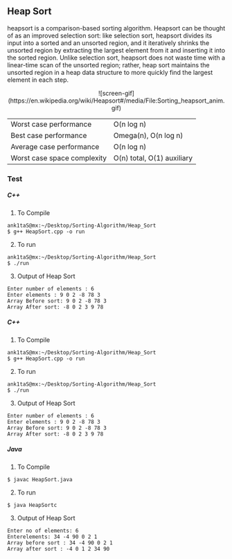## Heap Sort

heapsort is a comparison-based sorting algorithm. Heapsort can be thought of as an improved selection sort: like selection sort, heapsort divides its input into a sorted and an unsorted region, and it iteratively shrinks the unsorted region by extracting the largest element from it and inserting it into the sorted region. Unlike selection sort, heapsort does not waste time with a linear-time scan of the unsorted region; rather, heap sort maintains the unsorted region in a heap data structure to more quickly find the largest element in each step.

<p align="center">
	![screen-gif](https://en.wikipedia.org/wiki/Heapsort#/media/File:Sorting_heapsort_anim.gif)
</p>

|                             |                            |
| --------------------------- | -------------------------- |
| Worst case performance      | O(n log n)                 |
| Best case performance       | Omega(n), O(n log n)       |
| Average case performance    | O(n log n)                 |
| Worst case space complexity | O(n) total, O(1) auxiliary |

### Test

##### C++

1. To Compile

```
ank1taS@mx:~/Desktop/Sorting-Algorithm/Heap_Sort
$ g++ HeapSort.cpp -o run
```

2. To run

```
ank1taS@mx:~/Desktop/Sorting-Algorithm/Heap_Sort
$ ./run
```

3.  Output of Heap Sort

```
Enter number of elements : 6
Enter elements : 9 0 2 -8 78 3
Array Before sort: 9 0 2 -8 78 3
Array After sort: -8 0 2 3 9 78
```

##### C++

1. To Compile

```
ank1taS@mx:~/Desktop/Sorting-Algorithm/Heap_Sort
$ g++ HeapSort.cpp -o run
```

2. To run

```
ank1taS@mx:~/Desktop/Sorting-Algorithm/Heap_Sort
$ ./run
```

3.  Output of Heap Sort

```
Enter number of elements : 6
Enter elements : 9 0 2 -8 78 3
Array Before sort: 9 0 2 -8 78 3
Array After sort: -8 0 2 3 9 78
```

##### Java

1. To Compile

```
$ javac HeapSort.java
```

2. To run

```
$ java HeapSortc
```

3.  Output of Heap Sort

```
Enter no of elements: 6
Enterelements: 34 -4 90 0 2 1
Array before sort : 34 -4 90 0 2 1
Array after sort : -4 0 1 2 34 90

```
